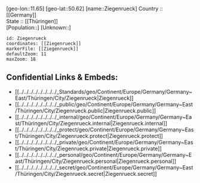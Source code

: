 ﻿---
location: [50.62,11.65] 
mapzoom: [7,12] 
mapmarker: city 
type: City
tags:
- geo/City


SpocWebEntityId: 35825
isDeleted: false
confidential: public

---
[geo-lon::11.65] 
[geo-lat::50.62] 
[name::Ziegenrueck] 
Country :: [[Germany]]  
State :: [[Thüringen]]  
[Population::] 
[Unknown::] 


```leaflet
id: Ziegenrueck
coordinates: [[Ziegenrueck]] 
markerFile: [[Ziegenrueck]] 
defaultZoom: 11 
maxZoom: 18
```


## Confidential Links & Embeds: 
- [[../../../../../../../../_Standards/geo/Continent/Europe/Germany/Germany~East/Thüringen/City/Ziegenrueck|Ziegenrueck]] 
- [[../../../../../../../../_public/geo/Continent/Europe/Germany/Germany~East/Thüringen/City/Ziegenrueck.public|Ziegenrueck.public]] 
- [[../../../../../../../../_internal/geo/Continent/Europe/Germany/Germany~East/Thüringen/City/Ziegenrueck.internal|Ziegenrueck.internal]] 
- [[../../../../../../../../_protect/geo/Continent/Europe/Germany/Germany~East/Thüringen/City/Ziegenrueck.protect|Ziegenrueck.protect]] 
- [[../../../../../../../../_private/geo/Continent/Europe/Germany/Germany~East/Thüringen/City/Ziegenrueck.private|Ziegenrueck.private]] 
- [[../../../../../../../../_personal/geo/Continent/Europe/Germany/Germany~East/Thüringen/City/Ziegenrueck.personal|Ziegenrueck.personal]] 
- [[../../../../../../../../_secret/geo/Continent/Europe/Germany/Germany~East/Thüringen/City/Ziegenrueck.secret|Ziegenrueck.secret]] 
